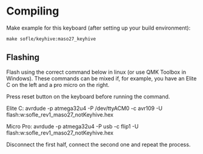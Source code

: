 # Compiling

Make example for this keyboard (after setting up your build environment):

    make sofle/keyhive:maso27_keyhive

## Flashing

Flash using the correct command below in linux (or use QMK Toolbox in Windows). These commands can be mixed if, for example, you have an Elite C on the left and a pro micro on the right.

Press reset button on the keyboard before running the command.

Elite C:
avrdude -p atmega32u4 -P /dev/ttyACM0 -c avr109 -U flash:w:sofle_rev1_maso27_notKeyhive.hex

Micro Pro:
avrdude -p atmega32u4 -P usb -c flip1 -U flash:w:sofle_rev1_maso27_notKeyhive.hex

Disconnect the first half, connect the second one and repeat the process.

